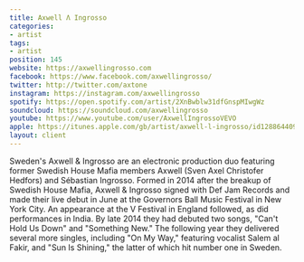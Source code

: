 ```yaml
---
title: Axwell Λ Ingrosso
categories:
- artist
tags:
- artist
position: 145
website: https://axwellingrosso.com
facebook: https://www.facebook.com/axwellingrosso/
twitter: http://twitter.com/axtone
instagram: https://instagram.com/axwellingrosso
spotify: https://open.spotify.com/artist/2XnBwblw31dfGnspMIwgWz
soundcloud: https://soundcloud.com/axwellingrosso
youtube: https://www.youtube.com/user/AxwellIngrossoVEVO
apple: https://itunes.apple.com/gb/artist/axwell-l-ingrosso/id128864409
layout: client
---
```


Sweden's Axwell & Ingrosso are an electronic production duo featuring former Swedish House Mafia members Axwell (Sven Axel Christofer Hedfors) and Sébastian Ingrosso. Formed in 2014 after the breakup of Swedish House Mafia, Axwell & Ingrosso signed with Def Jam Records and made their live debut in June at the Governors Ball Music Festival in New York City. An appearance at the V Festival in England followed, as did performances in India. By late 2014 they had debuted two songs, "Can't Hold Us Down" and "Something New." The following year they delivered several more singles, including "On My Way," featuring vocalist Salem al Fakir, and "Sun Is Shining," the latter of which hit number one in Sweden.